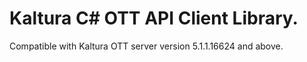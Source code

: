 # Kaltura C# OTT API Client Library.
Compatible with Kaltura OTT server version 5.1.1.16624 and above.
